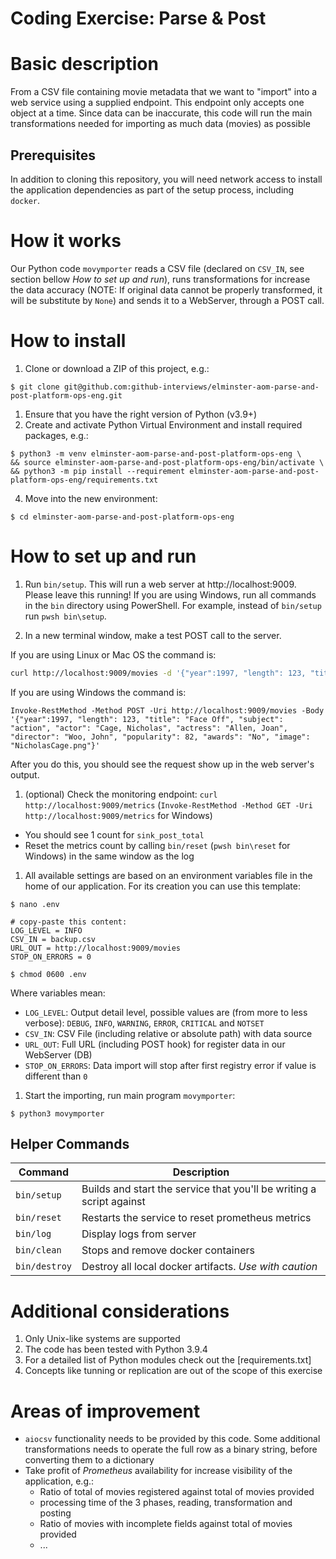 # Coding Exercise: Parse & Post
# Basic description
From a CSV file containing movie metadata that we want to "import" into a web service using a supplied endpoint. This endpoint only accepts one object at
a time. 
Since data can be inaccurate, this code will run the main transformations needed for importing as much data (movies) as possible

## Prerequisites 
In addition to cloning this repository, you will need network access to install the application dependencies as part of the setup process, including `docker`.

# How it works
Our Python code `movymporter` reads a CSV file (declared on `CSV_IN`, see section bellow _How to set up and run_), runs transformations for 
increase the data accuracy (NOTE: If original data cannot be properly transformed, it will be substitute by `None`) and sends it to a WebServer, through a POST call.


# How to install
1. Clone or download a ZIP of this project, e.g.:
```shell
$ git clone git@github.com:github-interviews/elminster-aom-parse-and-post-platform-ops-eng.git
```
1. Ensure that you have the right version of Python (v3.9+)
1. Create and activate Python Virtual Environment and install required packages, e.g.:
```shell
$ python3 -m venv elminster-aom-parse-and-post-platform-ops-eng \
&& source elminster-aom-parse-and-post-platform-ops-eng/bin/activate \
&& python3 -m pip install --requirement elminster-aom-parse-and-post-platform-ops-eng/requirements.txt
```
4. Move into the new environment:
```shell
$ cd elminster-aom-parse-and-post-platform-ops-eng
```
# How to set up and run
1. Run `bin/setup`. This will run a web server at http://localhost:9009. Please leave this running! If you are using Windows, run all commands in the `bin` directory using PowerShell. For example, instead of `bin/setup` run `pwsh bin\setup`.

1. In a new terminal window, make a test POST call to the server.

  If you are using Linux or Mac OS the command is:
  ```bash
  curl http://localhost:9009/movies -d '{"year":1997, "length": 123, "title": "Face Off", "subject": "action", "actor": "Cage, Nicholas", "actress": "Allen, Joan", "director": "Woo, John", "popularity": 82, "awards": "No", "image": "NicholasCage.png"}'
  ```
  If you are using Windows the command is:
  ```
  Invoke-RestMethod -Method POST -Uri http://localhost:9009/movies -Body '{"year":1997, "length": 123, "title": "Face Off", "subject": "action", "actor": "Cage, Nicholas", "actress": "Allen, Joan", "director": "Woo, John", "popularity": 82, "awards": "No", "image": "NicholasCage.png"}'
  ```

  After you do this, you should see the request show up in the web server's output.

1. (optional) Check the monitoring endpoint: `curl http://localhost:9009/metrics` (`Invoke-RestMethod -Method GET -Uri http://localhost:9009/metrics` for Windows)
  - You should see 1 count for `sink_post_total`
  - Reset the metrics count by calling `bin/reset` (`pwsh bin\reset` for Windows) in the same window as the log

1. All available settings are based on an environment variables file in the home of our application. For its creation you can use this template:
```shell
$ nano .env

# copy-paste this content:
LOG_LEVEL = INFO
CSV_IN = backup.csv
URL_OUT = http://localhost:9009/movies
STOP_ON_ERRORS = 0

$ chmod 0600 .env
```
Where variables mean:
- `LOG_LEVEL`: Output detail level, possible values are (from more to less verbose): `DEBUG`, `INFO`, `WARNING`, `ERROR`, `CRITICAL` and `NOTSET`
- `CSV_IN`: CSV File (including relative or absolute path) with data source
- `URL_OUT`: Full URL (including POST hook) for register data in our WebServer (DB)
- `STOP_ON_ERRORS`: Data import will stop after first registry error if value is different than `0`

1. Start the importing, run main program `movymporter`:
```shell
$ python3 movymporter
```

## Helper Commands
| Command | Description |
| --- | --- |
| `bin/setup` | Builds and start the service that you'll be writing a script against |
| `bin/reset` | Restarts the service to reset prometheus metrics |
| `bin/log` | Display logs from server |
| `bin/clean` | Stops and remove docker containers |
| `bin/destroy` | Destroy all local docker artifacts. *Use with caution* |


# Additional considerations
1. Only Unix-like systems are supported
2. The code has been tested with Python 3.9.4
3. For a detailed list of Python modules check out the [requirements.txt]
4. Concepts like tunning or replication are out of the scope of this exercise

# Areas of improvement
* `aiocsv` functionality needs to be provided by this code. Some additional transformations needs to operate the full
row as a binary string, before converting them to a dictionary
* Take profit of _Prometheus_ availability for increase visibility of the application, e.g.:
    - Ratio of total of movies registered against total of movies provided
    - processing time of the 3 phases, reading, transformation and posting
    - Ratio of movies with incomplete fields against total of movies provided
    - ...
